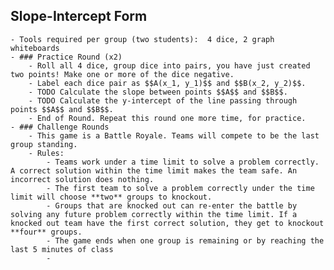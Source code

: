 ## Slope-Intercept Form
	- Tools required per group (two students):  4 dice, 2 graph whiteboards
	- ### Practice Round (x2)
		- Roll all 4 dice, group dice into pairs, you have just created two points! Make one or more of the dice negative.
		- Label each dice pair as $$A(x_1, y_1)$$ and $$B(x_2, y_2)$$.
		- TODO Calculate the slope between points $$A$$ and $$B$$.
		- TODO Calculate the y-intercept of the line passing through points $$A$$ and $$B$$.
		- End of Round. Repeat this round one more time, for practice.
	- ### Challenge Rounds
		- This game is a Battle Royale. Teams will compete to be the last group standing.
		- Rules:
			- Teams work under a time limit to solve a problem correctly. A correct solution within the time limit makes the team safe. An incorrect solution does nothing.
			- The first team to solve a problem correctly under the time limit will choose **two** groups to knockout.
			- Groups that are knocked out can re-enter the battle by solving any future problem correctly within the time limit. If a knocked out team have the first correct solution, they get to knockout **four** groups.
			- The game ends when one group is remaining or by reaching the last 5 minutes of class
			-